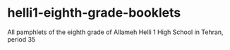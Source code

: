 # helli1-eighth-grade-booklets
All pamphlets of the eighth grade of Allameh Helli 1 High School in Tehran, period 35
